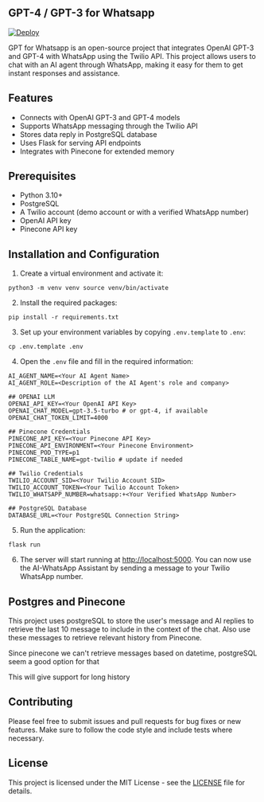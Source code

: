 ## GPT-4 / GPT-3 for Whatsapp

[![Deploy](https://www.herokucdn.com/deploy/button.svg)](https://heroku.com/deploy?template=https://github.com/jasielmacedo/gpt-for-whatsapp)

GPT for Whatsapp is an open-source project that integrates OpenAI GPT-3 and GPT-4 with WhatsApp using the Twilio API. This project allows users to chat with an AI agent through WhatsApp, making it easy for them to get instant responses and assistance.

## Features

- Connects with OpenAI GPT-3 and GPT-4 models
- Supports WhatsApp messaging through the Twilio API
- Stores data reply in PostgreSQL database
- Uses Flask for serving API endpoints
- Integrates with Pinecone for extended memory

## Prerequisites

- Python 3.10+
- PostgreSQL
- A Twilio account (demo account or with a verified WhatsApp number)
- OpenAI API key
- Pinecone API key

## Installation and Configuration

1.  Create a virtual environment and activate it:

`python3 -m venv venv
source venv/bin/activate`

2.  Install the required packages:

`pip install -r requirements.txt`

3.  Set up your environment variables by copying `.env.template` to `.env`:

`cp .env.template .env`

4.  Open the `.env` file and fill in the required information:

```
AI_AGENT_NAME=<Your AI Agent Name>
AI_AGENT_ROLE=<Description of the AI Agent's role and company>

## OPENAI LLM
OPENAI_API_KEY=<Your OpenAI API Key>
OPENAI_CHAT_MODEL=gpt-3.5-turbo # or gpt-4, if available
OPENAI_CHAT_TOKEN_LIMIT=4000

## Pinecone Credentials
PINECONE_API_KEY=<Your Pinecone API Key>
PINECONE_API_ENVIRONMENT=<Your Pinecone Environment>
PINECONE_POD_TYPE=p1
PINECONE_TABLE_NAME=gpt-twilio # update if needed

## Twilio Credentials
TWILIO_ACCOUNT_SID=<Your Twilio Account SID>
TWILIO_ACCOUNT_TOKEN=<Your Twilio Account Token>
TWILIO_WHATSAPP_NUMBER=whatsapp:+<Your Verified WhatsApp Number>

## PostgreSQL Database
DATABASE_URL=<Your PostgreSQL Connection String>
```

5.  Run the application:

`flask run`

6.  The server will start running at [http://localhost:5000](http://localhost:5000/). You can now use the AI-WhatsApp Assistant by sending a message to your Twilio WhatsApp number.


## Postgres and Pinecone

This project uses postgreSQL to store the user's message and AI replies to retrieve the last 10 message to include in the context of the chat. Also use these messages to retrieve relevant history from Pinecone.

Since pinecone we can't retrieve messages based on datetime, postgreSQL seem a good option for that

This will give support for long history

## Contributing

Please feel free to submit issues and pull requests for bug fixes or new features. Make sure to follow the code style and include tests where necessary.

## License

This project is licensed under the MIT License - see the [LICENSE](https://github.com/jasielmacedo/gpt-for-whatsapp/blob/main/LICENSE) file for details.
````
